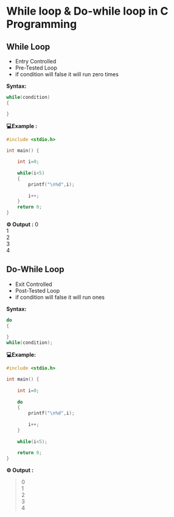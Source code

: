 # While loop & Do-while loop in C Programming           

## While Loop

* Entry Controlled
* Pre-Tested Loop
* if condition will false it will run zero times 

**Syntax:**
```c
while(condition)
{

}
```

**💻Example :**

```c
#include <stdio.h>

int main() {
    
    int i=0;
    
    while(i<5)
    {
        printf("\n%d",i);
        
        i++;
    }
    return 0;
}
```
**⚙️ Output :** 
0       
1       
2       
3    
4  

## Do-While Loop

* Exit Controlled
* Post-Tested Loop 
* if condition will false it will run ones

**Syntax:**
```c
do
{
 
}
while(condition);
```

**💻Example:**
```c
#include <stdio.h>

int main() {
    
    int i=0;
    
    do
    {
        printf("\n%d",i);
        
        i++;
    }
    
    while(i<5);
    
    return 0;
}
```
**⚙️ Output :** 
>0     
1     
2      
3    
4    
